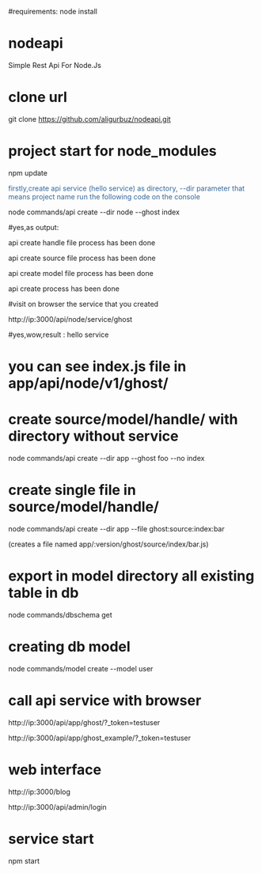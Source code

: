 #requirements:
node install

# nodeapi
Simple Rest Api For Node.Js

# clone url
git clone https://github.com/aligurbuz/nodeapi.git

# project start for node_modules
npm update

<span style="color:#336699;">firstly,create api service (hello service)
as directory, --dir parameter that means project name
run the following code on the console </span>

node commands/api create --dir node --ghost index

#yes,as output:

api create handle file process has been done

api create source file process has been done

api create model file process has been done

api create process has been done

#visit on browser the service that you created

http://ip:3000/api/node/service/ghost

#yes,wow,result : hello service
# you can see index.js file in app/api/node/v1/ghost/




# create source/model/handle/ with directory without service
node commands/api create --dir app --ghost foo --no index

# create single file in source/model/handle/
node commands/api create --dir app --file ghost:source:index:bar

(creates a file named app/:version/ghost/source/index/bar.js)

# export in model directory all existing table in db
node commands/dbschema get

# creating db model
node commands/model create --model user

# call api service with browser
http://ip:3000/api/app/ghost/?_token=testuser

http://ip:3000/api/app/ghost_example/?_token=testuser

# web interface
http://ip:3000/blog

http://ip:3000/api/admin/login

# service start
npm start
